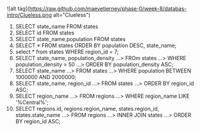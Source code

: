 ![alt tag](https://raw.github.com/maevetierney/phase-0/week-8/databas-intro/Clueless.png alt="Clueless")


1. SELECT state_name FROM states
2. SELECT id FROM states
3. SELECT state_name,population FROM states
4. SELECT * FROM states ORDER BY population DESC, state_name;
5. select * from states WHERE region_id = 7;
6. SELECT state_name, population_density
   ...> FROm states
   ...> WHERE population_density > 50
   ...> ORDER BY population_density ASC;
7. SELECT state_name
   ...> FROM states
   ...> WHERE population BETWEEN 1000000 AND 2000000;
8. SELECT state_name, region_id
   ...> FROM states
   ...> ORDER BY region_id ASC;
9.  SELECT region_name
   ...> FROM regions
   ...> WHERE region_name LIKE '%Central%';
10. SELECT regions.id, regions.region_name, states.region_id, states.state_name
   ...> FROM regions
   ...> INNER JOIN states
   ...> ORDER BY region_id ASC;

